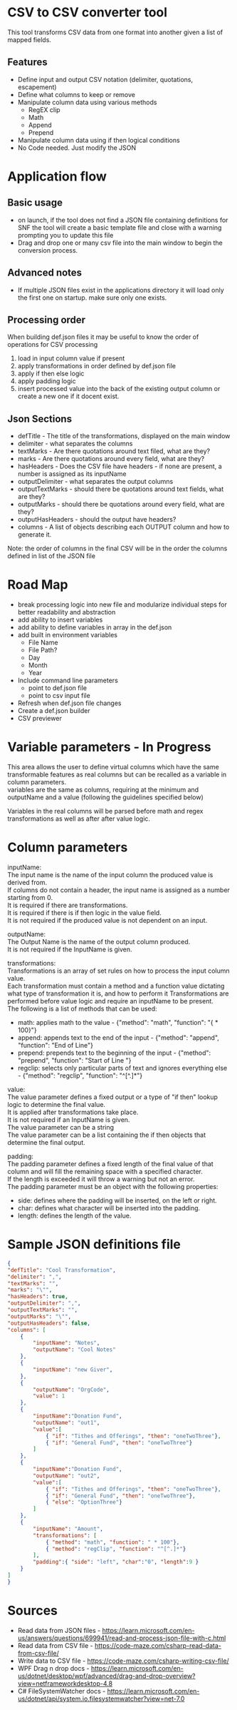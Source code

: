 # CSV to CSV converter tool
This tool transforms CSV data from one format into another given a list of mapped fields.

## Features
- Define input and output CSV notation (delimiter, quotations, escapement)
- Define what columns to keep or remove
- Manipulate column data using various methods
  - RegEX clip
  - Math
  - Append
  - Prepend
- Manipulate column data using if then logical conditions
- No Code needed. Just modify the JSON

# Application flow
## Basic usage
- on launch, if the tool does not find a JSON file containing definitions for SNF the tool will create a basic template file and close with a warning prompting you to update this file
- Drag and drop one or many csv file into the main window to begin the conversion process. 

## Advanced notes
- If multiple JSON files exist in the applications directory it will load only the first one on startup. make sure only one exists.

## Processing order
When building def.json files it may be useful to know the order of operations for CSV processing
1. load in input column value if present
2. apply transformations in order defined by def.json file
3. apply if then else logic
4. apply padding logic
5. insert processed value into the back of the existing output column or create a new one if it docent exist. 

## Json Sections
- defTitle - The title of the transformations, displayed on the main window
- delimiter - what separates the columns
- textMarks - Are there quotations around text filed, what are they?
- marks - Are there quotations around every field, what are they?
- hasHeaders - Does the CSV file have headers - if none are present, a number is assigned as its inputName
- outputDelimiter - what separates the output columns
- outputTextMarks - should there be quotations around text fields, what are they?
- outputMarks - should there be quotations around every field, what are they?
- outputHasHeaders - should the output have headers?
- columns - A list of objects describing each OUTPUT column and how to generate it.

Note: the order of columns in the final CSV will be in the order the columns defined in list of the JSON file  

# Road Map
- break processing logic into new file and modularize individual steps for better readability and abstraction
- add ability to insert variables
- add ability to define variables in array in the def.json
- add built in environment variables
  - File Name
  - File Path?
  - Day
  - Month
  - Year
- Include command line parameters
  - point to def.json file
  - point to csv input file
- Refresh when def.json file changes
- Create a def.json builder
- CSV previewer


# Variable parameters - In Progress
This area allows the user to define virtual columns which have the same transformable features as real columns but can be recalled as a variable in column parameters.  
variables are the same as columns, requiring at the minimum and outputName and a value (following the guidelines specified below)  

Variables in the real columns will be parsed before math and regex transformations as well as after after value logic.  

# Column parameters
inputName:  
The input name is the name of the input column the produced value is derived from.  
If columns do not contain a header, the input name is assigned as a number starting from 0.  
It is required if there are transformations.  
It is required if there is if then logic in the value field.  
It is not required if the produced value is not dependent on an input. 

outputName:  
The Output Name is the name of the output column produced.  
It is not required if the InputName is given.  

transformations:  
Transformations is an array of set rules on how to process the input column value.  
Each transformation must contain a method and a function value dictating what type of transformation it is, and how to perform it
Transformations are performed before value logic and require an inputName to be present.  
The following is a list of methods that can be used:  
  - math: applies math to the value - {"method": "math", "function": "{ * 100}"}
  - append: appends text to the end of the input - {"method": "append", "function": "End of Line"}
  - prepend: prepends text to the beginning of the input - {"method": "prepend", "function": "Start of Line "}
  - regclip: selects only particular parts of text and ignores everything else - {"method": "regclip", "function": "^[^.]*"}

value:  
The value parameter defines a fixed output or a type of "if then" lookup logic to determine the final value.  
It is applied after transformations take place.  
It is not required if an InputName is given.  
The value parameter can be a string  
The value parameter can be a list containing the if then objects that determine the final output.  

padding:  
The padding parameter defines a fixed length of the final value of that column and will fill the remaining space with a specified character.  
If the length is exceeded it will throw a warning but not an error.  
The padding parameter must be an object with the following properties:  
- side: defines where the padding will be inserted, on the left or right.
- char: defines what character will be inserted into the padding.
- length: defines the length of the value. 


# Sample JSON definitions file
```JSON
{
"defTitle": "Cool Transformation",
"delimiter": ",",
"textMarks": "",
"marks": "\"",
"hasHeaders": true,
"outputDelimiter": ",",
"outputTextMarks": "",
"outputMarks": "\"",
"outputHasHeaders": false,
"columns": [
	{
		"inputName": "Notes",
		"outputName": "Cool Notes"
	},
	{
		"inputName": "new Giver",
	},
	{
		"outputName": "OrgCode",
		"value": 1
	},
	{
		"inputName":"Donation Fund",
		"outputName": "out1",
		"value":[
			{ "if": "Tithes and Offerings", "then": "oneTwoThree"},
			{ "if": "General Fund", "then": "oneTwoThree"}
		]
	},
	{
		"inputName":"Donation Fund",
		"outputName": "out2",
		"value":[
			{ "if": "Tithes and Offerings", "then": "oneTwoThree"},
			{ "if": "General Fund", "then": "oneTwoThree"},
			{ "else": "OptionThree"}
		]
	},
	{
		"inputName": "Amount",
		"transformations": [
			{ "method": "math", "function": " * 100"},
			{ "method": "regClip", "function": "^[^.]*"}
		],
		"padding":{ "side": "left", "char":"0", "length":9 }
	}
]
}
```

# Sources
- Read data from JSON files - https://learn.microsoft.com/en-us/answers/questions/699941/read-and-process-json-file-with-c.html
- Read data from CSV file - https://code-maze.com/csharp-read-data-from-csv-file/
- Write data to CSV file - https://code-maze.com/csharp-writing-csv-file/
- WPF Drag n drop docs - https://learn.microsoft.com/en-us/dotnet/desktop/wpf/advanced/drag-and-drop-overview?view=netframeworkdesktop-4.8
- C# FileSystemWatcher docs - https://learn.microsoft.com/en-us/dotnet/api/system.io.filesystemwatcher?view=net-7.0

